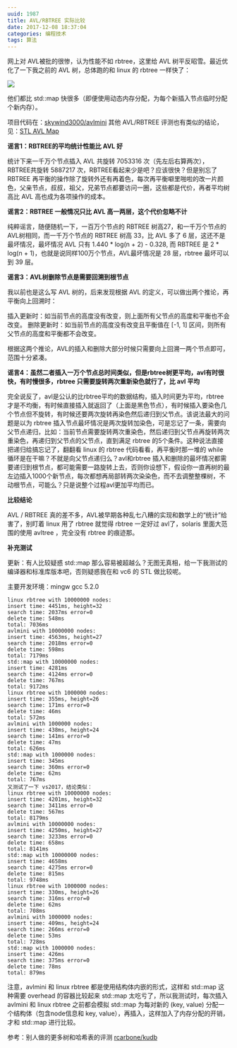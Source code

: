 ```yaml
---
uuid: 1987
title: AVL/RBTREE 实际比较
date: 2017-12-08 18:37:04
categories: 编程技术
tags: 算法
---
```

网上对 AVL被批的很惨，认为性能不如 rbtree，这里给 AVL 树平反昭雪。最近优化了一下我之前的 AVL 树，总体跑的和 linux 的 rbtree 一样快了：

![](https://skywind3000.github.io/word/images/avl/compare.png)

他们都比 std::map 快很多（即便使用动态内存分配，为每个新插入节点临时分配个新内存）。

项目代码在：[skywind3000/avlmini](https://github.com/skywind3000/avlmini) 其他 AVL/RBTREE 评测也有类似的结论，见：[STL AVL Map](http://stlavlmap.sourceforge.net/)

**谣言1：RBTREE的平均统计性能比 AVL 好**

统计下来一千万个节点插入 AVL 共旋转 7053316 次（先左后右算两次），RBTREE共旋转 5887217 次，RBTREE看起来少是吧？应该很快？但是别忘了 RBTREE 再平衡的操作除了旋转外还有再着色，每次再平衡噼里啪啦的改一片颜色，父亲节点，叔叔，祖父，兄弟节点都要访问一圈，这些都是代价，再者平均树高比 AVL 高也成为各项操作的成本。

**谣言2：RBTREE 一般情况只比 AVL 高一两层，这个代价忽略不计**

纯粹谣言，随便随机一下，一百万个节点的 RBTREE 树高27，和一千万个节点的 AVL树相同，而一千万个节点的 RBTREE 树高 33，比 AVL 多了 6 层，这还不是最坏情况，最坏情况 AVL 只有 1.440 * log(n + 2) - 0.328, 而 RBTREE 是 2 * log(n + 1)，也就是说同样100万个节点，AVL最坏情况是 28 层，rbtree 最坏可以到
39 层。

**谣言3：AVL树删除节点是需要回溯到根节点**

我以前也是这么写 AVL 树的，后来发现根据 AVL 的定义，可以做出两个推论，再平衡向上回溯时：

插入更新时：如当前节点的高度没有改变，则上面所有父节点的高度和平衡也不会改变。 删除更新时：如当前节点的高度没有改变且平衡值在 [-1, 1] 区间，则所有父节点的高度和平衡都不会改变。

根据这两个推论，AVL的插入和删除大部分时候只需要向上回溯一两个节点即可，范围十分紧凑。

**谣言4：虽然二者插入一万个节点总时间类似，但是rbtree树更平均，avl有时很快，有时慢很多，rbtree 只需要旋转两次重新染色就行了，比 avl 平均**

完全说反了，avl是公认的比rbtree平均的数据结构，插入时间更为平均，rbtree才是不均衡，有时候直接插入就返回了（上面是黑色节点），有时候插入要染色几个节点但不旋转，有时候还要两次旋转再染色然后递归到父节点。该说法最大的问题是以为 rbtree
插入节点最坏情况是两次旋转加染色，可是忘记了一条，需要向父节点递归，比如：当前节点需要旋转两次重染色，然后递归到父节点再旋转两次重染色，再递归到父节点的父节点，直到满足 rbtree 的5个条件。这种说法直接把递归给搞忘记了，翻翻看 linux 的 rbtree 代码看看，再平衡时那一堆的 while 循环是在干嘛？不就是向父节点递归么？avl和rbtree
插入和删除的最坏情况都需要递归到根节点，都可能需要一路旋转上去，否则你设想下，假设你一直再树的最左边插入1000个新节点，每次都想再局部转两次染染色，而不去调整整棵树，不动根节点，可能么？只是说整个过程avl更加平均而已。

**比较结论**

AVL / RBTREE 真的差不多，AVL被早期各种乱七八糟的实现和数学上的“统计”给害了，别盯着 linux 用了 rbtree 就觉得 rbtree 一定好过 avl了，solaris 里面大范围的使用 avltree ，完全没有 rbtree 的痕迹那。

**补充测试**

更新：有人比较疑惑 std::map 那么容易被超越么？无图无真相，给一下我测试的编译器和标准库版本吧，否则疑惑我在和 vc6 的 STL 做比较呢。

主要开发环境：mingw gcc 5.2.0

    linux rbtree with 10000000 nodes:
    insert time: 4451ms, height=32
    search time: 2037ms error=0
    delete time: 548ms
    total: 7036ms
    avlmini with 10000000 nodes:
    insert time: 4563ms, height=27
    search time: 2018ms error=0
    delete time: 598ms
    total: 7179ms
    std::map with 10000000 nodes:
    insert time: 4281ms
    search time: 4124ms error=0
    delete time: 767ms
    total: 9172ms
    linux rbtree with 1000000 nodes:
    insert time: 355ms, height=26
    search time: 171ms error=0
    delete time: 46ms
    total: 572ms
    avlmini with 1000000 nodes:
    insert time: 438ms, height=24
    search time: 141ms error=0
    delete time: 47ms
    total: 626ms
    std::map with 1000000 nodes:
    insert time: 345ms
    search time: 360ms error=0
    delete time: 62ms
    total: 767ms
    又测试了一下 vs2017，结论类似：
    linux rbtree with 10000000 nodes:
    insert time: 4201ms, height=32
    search time: 3411ms error=0
    delete time: 567ms
    total: 8179ms
    avlmini with 10000000 nodes:
    insert time: 4250ms, height=27
    search time: 3233ms error=0
    delete time: 658ms
    total: 8141ms
    std::map with 10000000 nodes:
    insert time: 4658ms
    search time: 4275ms error=0
    delete time: 815ms
    total: 9748ms
    linux rbtree with 1000000 nodes:
    insert time: 330ms, height=26
    search time: 316ms error=0
    delete time: 62ms
    total: 708ms
    avlmini with 1000000 nodes:
    insert time: 409ms, height=24
    search time: 266ms error=0
    delete time: 53ms
    total: 728ms
    std::map with 1000000 nodes:
    insert time: 426ms
    search time: 375ms error=0
    delete time: 78ms
    total: 879ms

注意，avlmini 和 linux rbtree 都是使用结构体内嵌的形式，这样和 std::map 这种需要 overhead 的容器比较起来 std::map 太吃亏了，所以我测试时，每次插入 avlmini 和 linux rbtree 之前都会模拟 std::map 为每对新的 (key, value) 分配一个结构体（包含node信息和 key,
value），再插入，这样加入了内存分配的开销，才和 std::map 进行比较。

参考：别人做的更多树和哈希表的评测 [rcarbone/kudb](https://github.com/rcarbone/kudb)

